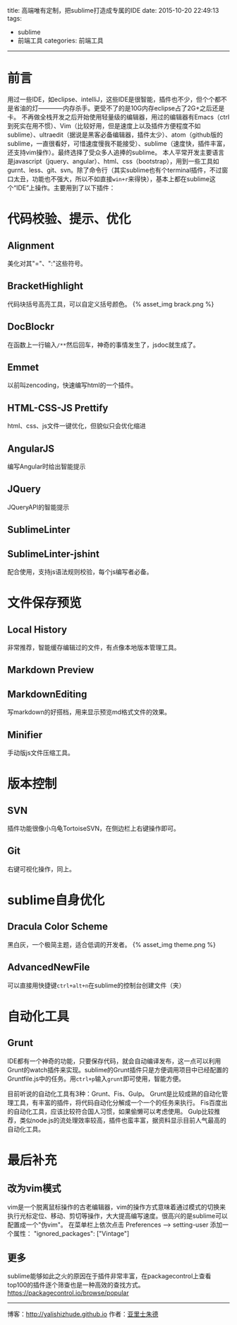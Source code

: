 title: 高端唯有定制，把sublime打造成专属的IDE
date: 2015-10-20 22:49:13
tags:
- sublime
- 前端工具
categories: 前端工具
---
# 前言
用过一些IDE，如eclipse、intelliJ，这些IDE是很智能，插件也不少，但个个都不是省油的灯————内存杀手。更受不了的是10G内存eclipse占了2G+之后还是卡。
不再做全栈开发之后开始使用轻量级的编辑器，用过的编辑器有Emacs（ctrl到死实在用不惯）、Vim（比较好用，但是速度上以及插件方便程度不如sublime）、ultraedit（据说是黑客必备编辑器，插件太少）、atom（github版的sublime，一直很看好，可惜速度慢我不能接受）、sublime（速度快，插件丰富，还支持vim操作）。最终选择了受众多人追捧的sublime。
本人平常开发主要语言是javascript（jquery、angular）、html、css（bootstrap），用到一些工具如gurnt、less、git、svn。除了命令行（其实sublime也有个terminal插件，不过窗口太丑，功能也不强大，所以不如直接`win+r`来得快），基本上都在sublime这个“IDE”上操作。主要用到了以下插件：
<!-- more -->
# 代码校验、提示、优化
## Alignment
美化对其"="、":"这些符号。
## BracketHighlight
代码块括号高亮工具，可以自定义括号颜色。
{% asset_img brack.png %}
## DocBlockr
在函数上一行输入`/**`然后回车，神奇的事情发生了，jsdoc就生成了。
## Emmet
以前叫zencoding，快速编写html的一个插件。
## HTML-CSS-JS Prettify
html、css、js文件一键优化，但貌似只会优化缩进
## AngularJS
编写Angular时给出智能提示
## JQuery
JQueryAPI的智能提示
## SublimeLinter
## SublimeLinter-jshint
配合使用，支持js语法规则校验，每个js编写者必备。


# 文件保存预览
## Local History
非常推荐，智能缓存编辑过的文件，有点像本地版本管理工具。
## Markdown Preview
## MarkdownEditing
写markdown的好搭档，用来显示预览md格式文件的效果。
## Minifier
手动版js文件压缩工具。

# 版本控制
## SVN
插件功能很像小乌龟TortoiseSVN，在侧边栏上右键操作即可。
## Git
右键可视化操作，同上。

# sublime自身优化
## Dracula Color Scheme
黑白灰，一个极简主题，适合低调的开发者。
{% asset_img theme.png %}
## AdvancedNewFile
可以直接用快捷键`ctrl+alt+n`在sublime的控制台创建文件（夹）


# 自动化工具
## Grunt
IDE都有一个神奇的功能，只要保存代码，就会自动编译发布，这一点可以利用Grunt的watch插件来实现。sublime的Grunt插件只是方便调用项目中已经配置的Gruntfile.js中的任务。用`ctrl+p`输入`grunt`即可使用，智能方便。

目前听说的自动化工具有3种：Grunt、Fis、Gulp。
Grunt是比较成熟的自动化管理工具，有丰富的插件，将代码自动化分解成一个一个的任务来执行。
Fis百度出的自动化工具，应该比较符合国人习惯，如果偷懒可以考虑使用。
Gulp比较推荐，类似node.js的流处理效率较高，插件也蛮丰富，据资料显示目前人气最高的自动化工具。

# 最后补充
## 改为vim模式
vim是一个脱离鼠标操作的古老编辑器，vim的操作方式意味着通过模式的切换来执行光标定位、移动、剪切等操作，大大提高编写速度。很高兴的是sublime可以配置成一个"伪vim"。
在菜单栏上依次点击
Preferences ——> setting-user 
添加一个属性：
"ignored_packages": ["Vintage"]
## 更多
sublime能够如此之火的原因在于插件非常丰富，在packagecontrol上查看top100的插件逐个筛查也是一种高效的查找方式。
https://packagecontrol.io/browse/popular

- - - 
博客：http://yalishizhude.github.io
作者：[亚里士朱德](http://yalishizhude.github.io/about/)